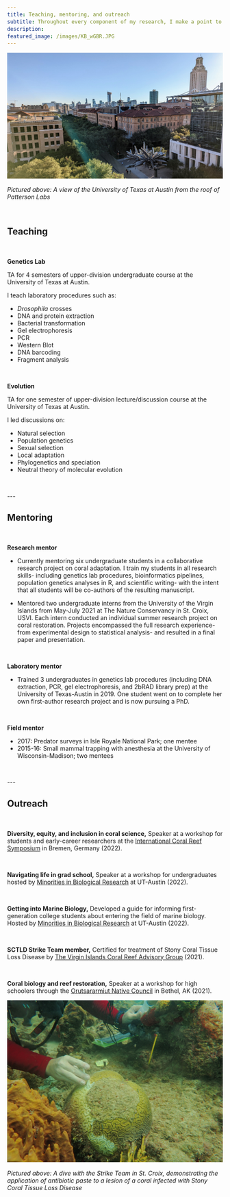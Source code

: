 ```yaml
---
title: Teaching, mentoring, and outreach
subtitle: Throughout every component of my research, I make a point to enhance the learning and outreach environment, especially with my undergraduate mentees. I aim to fully support them throughout the research process into publication, and to encourage and facilitate their pursuit of original research questions. I am devoted to becoming the mentor that I needed as a first-generation scientist.
description: 
featured_image: /images/KB_wGBR.JPG
---
```


![](/images/UTAustin.jpg)

_Pictured above: A view of the University of Texas at Austin from the roof of Patterson Labs_

<p>&nbsp;</p>

## Teaching

<p>&nbsp;</p>

**Genetics Lab** <br />

TA for 4 semesters of upper-division undergraduate course at the University of Texas at Austin.

I teach laboratory procedures such as:

* _Drosophila_ crosses
* DNA and protein extraction
* Bacterial transformation
* Gel electrophoresis
* PCR
* Western Blot
* DNA barcoding
* Fragment analysis

<p>&nbsp;</p>

**Evolution** <br />
	
TA for one semester of upper-division lecture/discussion course at the University of Texas at Austin.

I led discussions on:

* Natural selection
* Population genetics
* Sexual selection
* Local adaptation
* Phylogenetics and speciation
* Neutral theory of molecular evolution

<p>&nbsp;</p>
---


## Mentoring

<p>&nbsp;</p>

**Research mentor**

* Currently mentoring six undergraduate students in a collaborative research project on coral adaptation. I train my students in all research skills- including genetics lab procedures, bioinformatics pipelines, population genetics analyses in R, and scientific writing- with the intent that all students will be co-authors of the resulting manuscript.

* Mentored two undergraduate interns from the University of the Virgin Islands from May-July 2021 at The Nature Conservancy in St. Croix, USVI. Each intern conducted an individual summer research project on coral restoration. Projects encompassed the full research experience- from experimental design to statistical analysis- and resulted in a final paper and presentation.

<p>&nbsp;</p>

**Laboratory mentor**

* Trained 3 undergraduates in genetics lab procedures (including DNA extraction, PCR, gel electrophoresis, and 2bRAD library prep) at the University of Texas-Austin in 2019. One student went on to complete her own first-author research project and is now pursuing a PhD. 

<p>&nbsp;</p>

**Field mentor**

* 2017: Predator surveys in Isle Royale National Park; one mentee
* 2015-16: Small mammal trapping with anesthesia at the University of Wisconsin-Madison; two mentees

<p>&nbsp;</p>
---


## Outreach

<p>&nbsp;</p>

**Diversity, equity, and inclusion in coral science,** Speaker at a workshop for students and early-career researchers at the [International Coral Reef Symposium](http://coralreefs.org/) in Bremen, Germany (2022).

<p>&nbsp;</p>

**Navigating life in grad school,** Speaker at a workshop for undergraduates hosted by [Minorities in Biological Research](https://minoritiesinbiologicalresearch.weebly.com/) at UT-Austin (2022).

<p>&nbsp;</p>

**Getting into Marine Biology,** Developed a guide for informing first-generation college students about entering the field of marine biology. Hosted by [Minorities in Biological Research](https://minoritiesinbiologicalresearch.weebly.com/resources.html) at UT-Austin (2022).

<p>&nbsp;</p>

**SCTLD Strike Team member,** Certified for treatment of Stony Coral Tissue Loss Disease by [The Virgin Islands Coral Reef Advisory Group](https://www.vicoraldisease.org/sctld-strike-teams) (2021).

<p>&nbsp;</p>

**Coral biology and reef restoration,** Speaker at a workshop for high schoolers through the [Orutsararmiut Native Council](https://orutsararmiut.org/) in Bethel, AK (2021).

<div class="gallery" data-columns="1">
	<img src="/images/SCTLD_treating.JPG">
</div>

_Pictured above: A dive with the Strike Team in St. Croix, demonstrating the application of antibiotic paste to a lesion of a coral infected with Stony Coral Tissue Loss Disease_
